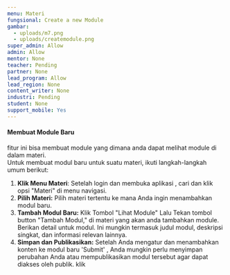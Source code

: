 ```yaml
---
menu: Materi
fungsional: Create a new Module
gambar:
  - uploads/m7.png
  - uploads/createmodule.png
super_admin: Allow
admin: Allow
mentor: None
teacher: Pending
partner: None
lead_program: Allow
lead_region: None
content_writer: None
industri: Pending
student: None
support_mobile: Yes
---
```

#### Membuat Module Baru

f﻿itur ini bisa membuat module yang dimana anda dapat melihat module di dalam materi.\
Untuk membuat modul baru untuk suatu materi, ikuti langkah-langkah umum berikut:

1. **Klik Menu Materi**: Setelah l﻿ogin dan membuka aplikasi , cari dan klik opsi "Materi" di menu navigasi.
2. **Pilih Materi:** Pilih materi tertentu ke mana Anda ingin menambahkan modul baru.
3. **Tambah Modul Baru:**  K﻿lik Tombol "Lihat Module" Lalu Tekan tombol button "Tambah Modul," di materi yang akan anda tambahkan module. Berikan detail untuk modul. Ini mungkin termasuk judul modul, deskripsi singkat, dan informasi relevan lainnya.
4. **Simpan dan Publikasikan:** Setelah Anda mengatur dan menambahkan konten ke modul baru 'Submit' , Anda mungkin perlu menyimpan perubahan Anda atau mempublikasikan modul tersebut agar dapat diakses oleh publik. klik